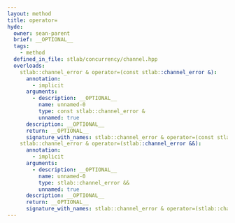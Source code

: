 ```yaml
---
layout: method
title: operator=
hyde:
  owner: sean-parent
  brief: __OPTIONAL__
  tags:
    - method
  defined_in_file: stlab/concurrency/channel.hpp
  overloads:
    stlab::channel_error & operator=(const stlab::channel_error &):
      annotation:
        - implicit
      arguments:
        - description: __OPTIONAL__
          name: unnamed-0
          type: const stlab::channel_error &
          unnamed: true
      description: __OPTIONAL__
      return: __OPTIONAL__
      signature_with_names: stlab::channel_error & operator=(const stlab::channel_error &)
    stlab::channel_error & operator=(stlab::channel_error &&):
      annotation:
        - implicit
      arguments:
        - description: __OPTIONAL__
          name: unnamed-0
          type: stlab::channel_error &&
          unnamed: true
      description: __OPTIONAL__
      return: __OPTIONAL__
      signature_with_names: stlab::channel_error & operator=(stlab::channel_error &&)
---
```

